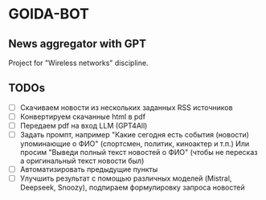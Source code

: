 # GOIDA-BOT
## News aggregator with GPT

Project for "Wireless networks" discipline.

## TODOs
- [ ] Скачиваем новости из нескольких заданных RSS источников
- [ ] Конвертируем скачанные html в pdf
- [ ] Передаем pdf на вход LLM (GPT4All)
- [ ] Задать промпт, например "Какие сегодня есть события (новости) упоминающие о ФИО" (спортсмен, политик, киноактер и т.п.)
Или просим "Выведи полный текст новостей о ФИО" (чтобы не пересказ а оригинальный текст новости был)
- [ ] Автоматизировать предыдущие пункты
- [ ] Улучшить результат с помощью различных моделей (Mistral, Deepseek, Snoozy), подпираем формулировку запроса новостей